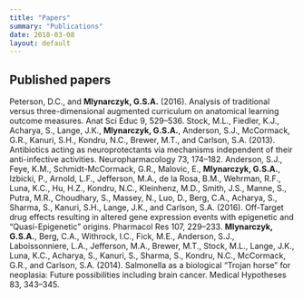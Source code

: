 ```yaml
---
title: "Papers"
summary: "Publications"
date: 2018-03-08
layout: default
---
```


## Published papers
Peterson, D.C., and **Mlynarczyk, G.S.A.** (2016). Analysis of traditional versus three-dimensional augmented curriculum on anatomical learning outcome measures. Anat Sci Educ 9, 529–536.
Stock, M.L., Fiedler, K.J., Acharya, S., Lange, J.K., **Mlynarczyk, G.S.A.**, Anderson, S.J., McCormack, G.R., Kanuri, S.H., Kondru, N.C., Brewer, M.T., and Carlson, S.A. (2013). Antibiotics acting as neuroprotectants via mechanisms independent of their anti-infective activities. Neuropharmacology 73, 174–182.
Anderson, S.J., Feye, K.M., Schmidt-McCormack, G.R., Malovic, E., **Mlynarczyk, G.S.A.**, Izbicki, P., Arnold, L.F., Jefferson, M.A., de la Rosa, B.M., Wehrman, R.F., Luna, K.C., Hu, H.Z., Kondru, N.C., Kleinhenz, M.D., Smith, J.S., Manne, S., Putra, M.R., Choudhary, S., Massey, N., Luo, D., Berg, C.A., Acharya, S., Sharma, S., Kanuri, S.H., Lange, J.K., and Carlson, S.A. (2016). Off-Target drug effects resulting in altered gene expression events with epigenetic and “Quasi-Epigenetic” origins. Pharmacol Res 107, 229–233.
**Mlynarczyk, G.S.A.**, Berg, C.A., Withrock, I.C., Fick, M.E., Anderson, S.J., Laboissonniere, L.A., Jefferson, M.A., Brewer, M.T., Stock, M.L., Lange, J.K., Luna, K.C., Acharya, S., Kanuri, S., Sharma, S., Kondru, N.C., McCormack, G.R., and Carlson, S.A. (2014). Salmonella as a biological “Trojan horse” for neoplasia: Future possibilities including brain cancer. Medical Hypotheses 83, 343–345.


